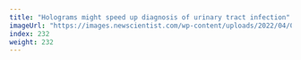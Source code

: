 ```yaml
---
title: "Holograms might speed up diagnosis of urinary tract infection"
imageUrl: "https://images.newscientist.com/wp-content/uploads/2022/04/01171310/SEI_96596610.jpg?width=600"
index: 232
weight: 232
---
```

